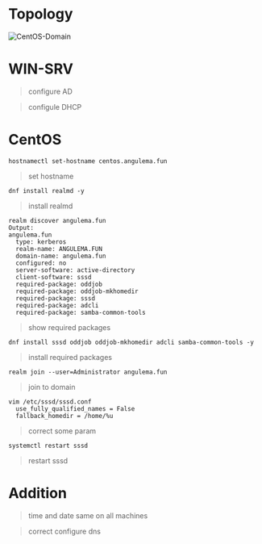 # Topology
![CentOS-Domain](https://user-images.githubusercontent.com/62337797/140320114-1bc033f9-3561-4998-999b-23b17c0316df.png)
# WIN-SRV 

> configure AD

> configule DHCP

# CentOS
```
hostnamectl set-hostname centos.angulema.fun
```
> set hostname
```
dnf install realmd -y
```
> install realmd
```
realm discover angulema.fun
Output:
angulema.fun
  type: kerberos
  realm-name: ANGULEMA.FUN
  domain-name: angulema.fun
  configured: no
  server-software: active-directory
  client-software: sssd
  required-package: oddjob
  required-package: oddjob-mkhomedir
  required-package: sssd
  required-package: adcli
  required-package: samba-common-tools

```
> show required packages
```
dnf install sssd oddjob oddjob-mkhomedir adcli samba-common-tools -y
```
> install required packages
```
realm join --user=Administrator angulema.fun
```
> join to domain
```
vim /etc/sssd/sssd.conf
  use_fully_qualified_names = False
  fallback_homedir = /home/%u
```
> correct some param
```
systemctl restart sssd
```
> restart sssd

# Addition
> time and date same on all machines 

> correct configure dns 
